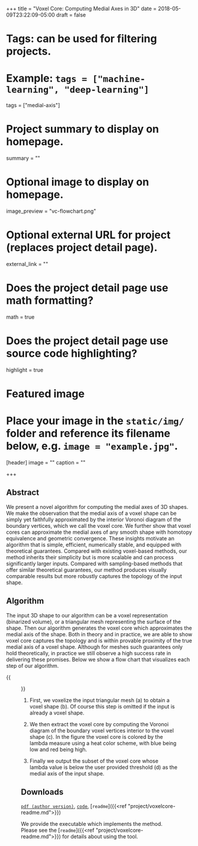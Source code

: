 +++
title = "Voxel Core: Computing Medial Axes in 3D"
date = 2018-05-09T23:22:09-05:00
draft = false

# Tags: can be used for filtering projects.
# Example: `tags = ["machine-learning", "deep-learning"]`
tags = ["medial-axis"]

# Project summary to display on homepage.
summary = ""

# Optional image to display on homepage.
image_preview = "vc-flowchart.png"

# Optional external URL for project (replaces project detail page).
external_link = ""

# Does the project detail page use math formatting?
math = true

# Does the project detail page use source code highlighting?
highlight = true

# Featured image
# Place your image in the `static/img/` folder and reference its filename below, e.g. `image = "example.jpg"`.
[header]
image = ""
caption = ""

+++
## Abstract
We present a novel algorithm for computing the medial axes of 3D shapes. We make the observation that the medial axis of a voxel shape can be simply yet faithfully approximated by the interior Voronoi diagram of the boundary vertices, which we call the voxel core. We further show that voxel cores can approximate the medial axes of any smooth shape with homotopy equivalence and geometric convergence. These insights motivate an algorithm that is simple, efficient, numerically stable, and equipped with theoretical guarantees. Compared with existing voxel-based methods, our method inherits their simplicity but is more scalable and can process significantly larger inputs. Compared with sampling-based methods that offer similar theoretical guarantees, our method produces visually comparable results but more robustly captures the topology of the input shape.

## Algorithm

The input 3D shape to our algorithm can be a voxel representation (binarized volume), or a triangular mesh representing the surface of the shape. Then our algorithm generates the voxel core which approximates the medial axis of the shape. Both in theory and in practice, we are able to show voxel core captures the topology and is within provable proximity of the true medial axis of a voxel shape. Although for meshes such guarantees only hold theoretically, in practice we still observe a high success rate in delivering these promises. Below we show a flow chart that visualizes each step of our algorithm.

{{<figure alt="flowchart of algorithm" src="/img/vc-flowchart.png" title="Figure 1. Breakdown of algorithm. Given a triangular mesh, we first convert it into a voxel shape, then extract the voxel core which is colored by the lambda measure, and finally output a pruned voxel core. The voxelization step is omitted if the input is already a voxel shape.">}}

1. First, we voxelize the input triangular mesh (a) to obtain a voxel shape (b). Of course this step is omitted if the input is already a voxel shape.

2. We then extract the voxel core by computing the Voronoi diagram of the boundary voxel vertices interior to the voxel shape \(c\). In the figure the voxel core is colored by the lambda measure using a heat color scheme, with blue being low and red being high.

3. Finally we output the subset of the voxel core whose lambda value is below the user provided threshold (d) as the medial axis of the input shape. 

## Downloads

[`pdf (author version)`](#), [`code`](#), [`readme`]({{<ref "project/voxelcore-readme.md">}})

We provide the executable which implements the method. Please see the [`readme`]({{<ref "project/voxelcore-readme.md">}}) for details about using the tool.